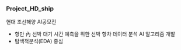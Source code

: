 ### **Project_HD_ship**
현대 조선해양 AI공모전
- 항만 內 선박 대기 시간 예측을 위한 선박 항차 데이터 분석 AI 알고리즘 개발
- 탐색적분석(EDA) 중심
